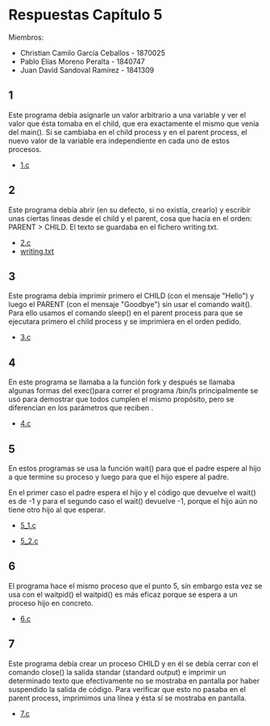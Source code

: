 # Respuestas Capítulo 5

Miembros:

* Christian Camilo García Ceballos - 1870025
* Pablo Elías Moreno Peralta - 1840747
* Juan David Sandoval Ramírez - 1841309

## 1

Este programa debía asignarle un valor arbitrario a una variable y ver el valor que ésta tomaba en el child, que era
exactamente el mismo que venía del main(). Si se cambiaba en el child process y en el parent process, el nuevo valor 
de la variable era independiente en cada uno de estos procesos.

* [1.c](1.c)

## 2

Este programa debía abrir (en su defecto, si no existía, crearlo) y escribir unas ciertas lineas desde el child y el
parent, cosa que hacía en el orden: PARENT > CHILD. El texto se guardaba en el fichero writing.txt.

* [2.c](2.c)
* [writing.txt](writing.txt)

## 3

Este programa debía imprimir primero el CHILD (con el mensaje "Hello") y luego el PARENT (con el mensaje "Goodbye") sin
usar el comando wait(). Para ello usamos el comando sleep() en el parent process para que se ejecutara primero el child
process y se imprimiera en el orden pedido.

* [3.c](3.c)


## 4

En este programa se llamaba a la función fork y después se llamaba algunas formas del exec()para correr el programa /bin/ls 
principalmente se usó para demostrar que todos cumplen el mismo propósito, pero se diferencian en los parámetros que
reciben .


* [4.c](4.c)


## 5

En estos programas se usa la función wait() para que el padre espere al hijo a que termine su proceso y luego para que el
hijo espere al padre.

En el primer caso el padre espera el hijo y el código que devuelve el wait() es de -1 y para el segundo caso el wait() 
devuelve -1, porque el hijo aún no tiene otro hijo al que esperar.


* [5_1.c](5_1.c)

* [5_2.c](5_2.c)


## 6

El programa hace el mismo proceso que el punto 5, sin embargo esta vez se usa con el waitpid() el waitpid() es más eficaz 
porque se espera a un proceso hijo en concreto.

* [6.c](6.c)

## 7

Este programa debía crear un proceso CHILD y en él se debía cerrar con el comando close() la salida standar (standard
output) e imprimir un determinado texto que efectivamente no se mostraba en pantalla por haber suspendido la salida de 
código. Para verificar que esto no pasaba en el parent process, imprimimos una línea y ésta sí se mostraba en pantalla.

* [7.c](7.c)


